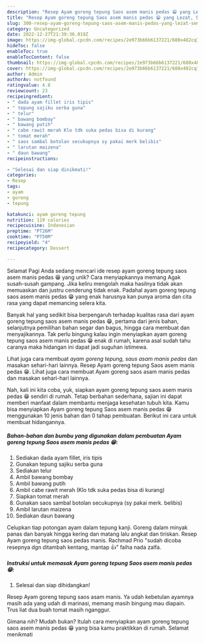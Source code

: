 ```yaml
---
description: "Resep Ayam goreng tepung Saos asem manis pedas 😁 yang Lezat, Sempurna"
title: "Resep Ayam goreng tepung Saos asem manis pedas 😁 yang Lezat, Sempurna"
slug: 300-resep-ayam-goreng-tepung-saos-asem-manis-pedas-yang-lezat-sempurna
category: Uncategorized
date: 2022-12-27T21:39:36.019Z
image: https://img-global.cpcdn.com/recipes/2e973b66b6137221/680x482cq70/ayam-goreng-tepung-saos-asem-manis-pedas-foto-resep-utama.jpg
hideToc: false
enableToc: true
enableTocContent: false
thumbnail: https://img-global.cpcdn.com/recipes/2e973b66b6137221/680x482cq70/ayam-goreng-tepung-saos-asem-manis-pedas-foto-resep-utama.jpg
cover: https://img-global.cpcdn.com/recipes/2e973b66b6137221/680x482cq70/ayam-goreng-tepung-saos-asem-manis-pedas-foto-resep-utama.jpg
author: Admin
authorAv: notfound
ratingvalue: 4.8
reviewcount: 23
recipeingredient:
- " dada ayam fillet iris tipis"
- " tepung sajiku serba guna"
- " telur"
- " bawang bombay"
- " bawang putih"
- " cabe rawit merah Klo tdk suka pedas bisa di kurang"
- " tomat merah"
- " saos sambal botolan secukupnya sy pakai merk belibis"
- " larutan maizena"
- " daun bawang"
recipeinstructions:

- "Selesai dan siap dinikmati!"
categories:
- Resep
tags:
- ayam
- goreng
- tepung

katakunci: ayam goreng tepung 
nutrition: 119 calories
recipecuisine: Indonesian
preptime: "PT26M"
cooktime: "PT50M"
recipeyield: "4"
recipecategory: Dessert

---
```



Selamat Pagi Anda sedang mencari ide resep ayam goreng tepung saos asem manis pedas 😁 yang unik? Cara menyiapkannya memang Agak susah-susah gampang. Jika keliru mengolah maka hasilnya tidak akan memuaskan dan justru cenderung tidak enak. Padahal ayam goreng tepung saos asem manis pedas 😁 yang enak harusnya kan punya aroma dan cita rasa yang dapat memancing selera kita.


Banyak hal yang sedikit bisa berpengaruh terhadap kualitas rasa dari ayam goreng tepung saos asem manis pedas 😁, pertama dari jenis bahan, selanjutnya pemilihan bahan segar dan bagus, hingga cara membuat dan menyajikannya. Tak perlu bingung kalau ingin menyiapkan ayam goreng tepung saos asem manis pedas 😁 enak di rumah, karena asal sudah tahu caranya maka hidangan ini dapat jadi suguhan istimewa.

Lihat juga cara membuat *ayam goreng tepung, saus asam manis pedas* dan masakan sehari-hari lainnya. Resep Ayam goreng tepung Saos asem manis pedas 😁. Lihat juga cara membuat Ayam goreng saos asam manis pedas dan masakan sehari-hari lainnya.


Nah, kali ini kita coba, yuk, siapkan ayam goreng tepung saos asem manis pedas 😁 sendiri di rumah. Tetap berbahan sederhana, sajian ini dapat memberi manfaat dalam membantu menjaga kesehatan tubuh kita. Kamu bisa menyiapkan Ayam goreng tepung Saos asem manis pedas 😁 menggunakan 10 jenis bahan dan 0 tahap pembuatan. Berikut ini cara untuk membuat hidangannya.

<!--inarticleads1-->

##### Bahan-bahan dan bumbu yang digunakan dalam pembuatan Ayam goreng tepung Saos asem manis pedas 😁:

1. Sediakan  dada ayam fillet, iris tipis
1. Gunakan  tepung sajiku serba guna
1. Sediakan  telur
1. Ambil  bawang bombay
1. Ambil  bawang putih
1. Ambil  cabe rawit merah (Klo tdk suka pedas bisa di kurang)
1. Siapkan  tomat merah
1. Gunakan  saos sambal botolan secukupnya (sy pakai merk. belibis)
1. Ambil  larutan maizena
1. Sediakan  daun bawang


Celupkan tiap potongan ayam dalam tepung kanji. Goreng dalam minyak panas dan banyak hingga kering dan matang lalu angkat dan tiriskan. Resep Ayam goreng tepung saos pedas manis. Rachmad Prio &#34;sudah dicoba resepnya dgn ditambah kentang, mantap 👍&#34; faiha nada zalfa. 

<!--inarticleads2-->

##### Instruksi untuk memasak Ayam goreng tepung Saos asem manis pedas 😁:


1. Selesai dan siap dihidangkan!

Resep Ayam goreng tepung saos asam manis. Ya udah kebetulan ayamnya masih ada yang udah di marinasi, memang masih bingung mau diapain. Trus liat dua buah tomat masih nganggur. 

Gimana nih? Mudah bukan? Itulah cara menyiapkan ayam goreng tepung saos asem manis pedas 😁 yang bisa kamu praktikkan di rumah. Selamat menikmati
